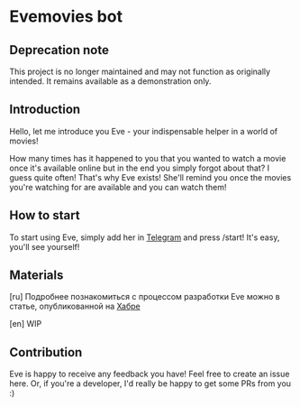 # Evemovies bot

## Deprecation note
This project is no longer maintained and may not function as originally intended. It remains available as a demonstration only.

## Introduction

Hello, let me introduce you Eve - your indispensable helper in a world of movies!

How many times has it happened to you that you wanted to watch a movie once it's available online but in the end you simply forgot about that? I guess quite often! That's why Eve exists! She'll remind you once the movies you're watching for are available and you can watch them!

## How to start

To start using Eve, simply add her in [Telegram](http://t.me/evemovies_bot) and press /start! It's easy, you'll see yourself!

## Materials

[ru] Подробнее познакомиться с процессом разработки Eve можно в статье, опубликованной на [Хабре](https://habr.com/ru/post/443876/)

[en] WIP

## Contribution

Eve is happy to receive any feedback you have! Feel free to create an issue here. Or, if you're a developer, I'd really be happy to get some PRs from you :)
